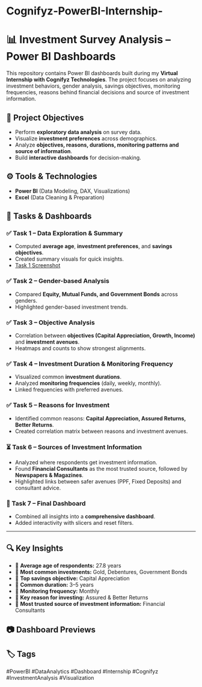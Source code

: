 # Cognifyz-PowerBI-Internship-
# 📊 Investment Survey Analysis – Power BI Dashboards

This repository contains Power BI dashboards built during my **Virtual Internship with Cognifyz Technologies**. The project focuses on analyzing investment behaviors, gender analysis, savings objectives, monitoring frequencies, reasons behind financial decisions and source of investment information.

## 📌 Project Objectives
* Perform **exploratory data analysis** on survey data.
* Visualize **investment preferences** across demographics.
* Analyze **objectives, reasons, durations, monitoring patterns and source of information**.
* Build **interactive dashboards** for decision-making.

## ⚙️ Tools & Technologies
* **Power BI** (Data Modeling, DAX, Visualizations)
* **Excel** (Data Cleaning & Preparation)

## 📂 Tasks & Dashboards
### ✅ Task 1 – Data Exploration & Summary
* Computed **average age**, **investment preferences**, and **savings objectives**.
* Created summary visuals for quick insights.
* [Task 1 Screenshot](Task1.png)

### ✅ Task 2 – Gender-based Analysis
* Compared **Equity, Mutual Funds, and Government Bonds** across genders.
* Highlighted gender-based investment trends.

### ✅ Task 3 – Objective Analysis
* Correlation between **objectives (Capital Appreciation, Growth, Income)** and **investment avenues**.
* Heatmaps and counts to show strongest alignments.

### ✅ Task 4 – Investment Duration & Monitoring Frequency
* Visualized common **investment durations**.
* Analyzed **monitoring frequencies** (daily, weekly, monthly).
* Linked frequencies with preferred avenues.

### ✅ Task 5 – Reasons for Investment
* Identified common reasons: **Capital Appreciation, Assured Returns, Better Returns**.
* Created correlation matrix between reasons and investment avenues.

### ⏳ Task 6 – Sources of Investment Information
* Analyzed where respondents get investment information.
* Found **Financial Consultants** as the most trusted source, followed by **Newspapers & Magazines**.
* Highlighted links between safer avenues (PPF, Fixed Deposits) and consultant advice.

### 🔔 Task 7 – Final Dashboard
* Combined all insights into a **comprehensive dashboard**.
* Added interactivity with slicers and reset filters.

---

## 🔍 Key Insights
* 📌 **Average age of respondents:** 27.8 years
* 📌 **Most common investments:** Gold, Debentures, Government Bonds
* 📌 **Top savings objective:** Capital Appreciation
* 📌 **Common duration:** 3–5 years
* 📌 **Monitoring frequency:** Monthly
* 📌 **Key reason for investing:** Assured & Better Returns
* 📌 **Most trusted source of investment information:** Financial Consultants

## 📷 Dashboard Previews

## 🏷️ Tags
#PowerBI #DataAnalytics #Dashboard #Internship #Cognifyz #InvestmentAnalysis #Visualization

